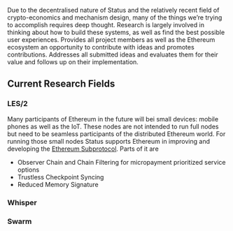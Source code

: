 Due to the decentralised nature of Status and the relatively recent
field of crypto-economics and mechanism design, many of the things we’re
trying to accomplish requires deep thought. Research is largely involved
in thinking about how to build these systems, as well as find the best
possible user experiences. Provides all project members as well as the
Ethereum ecosystem an opportunity to contribute with ideas and promotes
contributions. Addresses all submitted ideas and evaluates them for
their value and follows up on their implementation.

## Current Research Fields

### LES/2

Many participants of Ethereum in the future will bei small devices:
mobile phones as well as the IoT. These nodes are not intended to run
full nodes but need to be seamless participants of the distributed
Ethereum world. For running those small nodes Status supports Ethereum
in improving and developing the [Ethereum
Subprotocol](https://github.com/zsfelfoldi/go-ethereum/wiki/Light-Ethereum-Subprotocol-%28LES%29%7CLight).
Parts of it are

  - Observer Chain and Chain Filtering for micropayment prioritized
    service options
  - Trustless Checkpoint Syncing
  - Reduced Memory Signature

### Whisper

### Swarm